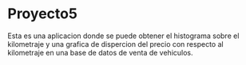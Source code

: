 # Proyecto5

Esta es una aplicacion donde se puede obtener el histograma sobre el kilometraje y una grafica de dispercion del precio con respecto al kilometraje en una base de datos de venta de vehiculos.
